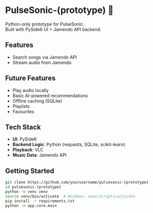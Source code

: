 # PulseSonic-(prototype) 🎵  
Python-only prototype for PulseSonic.  
Built with PySide6 UI + Jamendo API backend.

## Features
- Search songs via Jamendo API  
- Stream audio from Jamendo

## Future Features
- Play audio locally
- Basic AI-powered recommendations  
- Offline caching (SQLite)
- Playlists
- Favourites

## Tech Stack
- **UI**: PySide6  
- **Backend Logic**: Python (requests, SQLite, scikit-learn)  
- **Playback**: VLC
- **Music Data**: Jamendo API  

## Getting Started
```bash
git clone https://github.com/yourusername/pulsesonic-(prototype)
cd pulsesonic-(prototype)
python -m venv venv
source venv/bin/activate  # Windows: venv\Scripts\activate
pip install -r requirements.txt
python -m app.core.main
